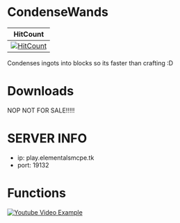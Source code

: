 # CondenseWands

| HitCount |
|:--:|
|[![HitCount](http://hits.dwyl.com/ElementalsMCPE/CondenseWands.svg)](http://hits.dwyl.com/ElementalsMCPE/CondenseWands)|
Condenses ingots into blocks so its faster than crafting :D

# Downloads
NOP NOT FOR SALE!!!!!

# SERVER INFO
- ip: play.elementalsmcpe.tk
- port: 19132

# Functions
[![Youtube Video Example](https://img.youtube.com/vi/-WXWLFhtDFk/0.jpg)](https://www.youtube.com/watch?v=-WXWLFhtDFk&t=5s)
